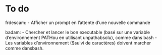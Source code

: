 # To do

frdescam:
	- Afficher un prompt en l’attente d’une nouvelle commande

badam:
	- Chercher et lancer le bon executable (basé sur une variable d’environnement PATHou en utilisant unpathabsolu), comme dans bash
	- Les variables d’environnement ($suivi de caractères) doivent marcher comme dansbash.
